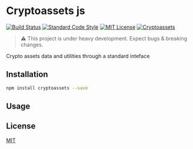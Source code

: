 # Cryptoassets js

[![Build Status](https://travis-ci.com/liquality/cryptoassets.svg?branch=master)](https://travis-ci.com/liquality/cryptoassets)
[![Standard Code Style](https://img.shields.io/badge/codestyle-standard-brightgreen.svg)](https://github.com/standard/standard)
[![MIT License](https://img.shields.io/badge/license-MIT-brightgreen.svg)](./LICENSE.md)
[![Cryptoassets](https://img.shields.io/npm/dt/@liquality/cryptoassets.svg)](https://npmjs.com/package/@liquality/crpytoassets)

> :warning: This project is under heavy development. Expect bugs & breaking changes.

Crypto assets data and utilities through a standard inteface

## Installation

```bash
npm install cryptoassets --save
```

## Usage

## License

[MIT](./LICENSE.md)
